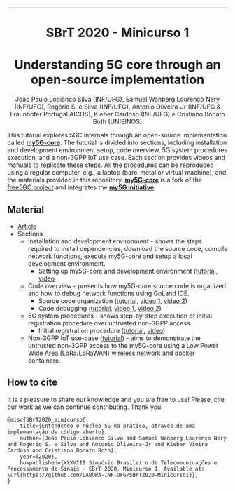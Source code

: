 <!-- 
<div align="center">

<a href="https://github.com/LABORA-INF-UFG/my5Gcore"><img width="40%" src="./docs/figs/my5g-logo.png" alt="free5GC"/></a>

![GitHub](https://img.shields.io/github/license/LABORA-INF-UFG/my5GCore?color=blue) ![GitHub release (latest by date including pre-releases)](https://img.shields.io/github/v/release/LABORA-INF-UFG/my5GCore?include_prereleases) ![GitHub All Releases](https://img.shields.io/github/downloads/LABORA-INF-UFG/my5GCore/total) ![GitHub go.mod Go version](https://img.shields.io/github/go-mod/go-version/LABORA-INF-UFG/my5GCore) ![GitHub commit activity](https://img.shields.io/github/commit-activity/y/LABORA-INF-UFG/my5GCore) 
-->
<!-- 
![GitHub repo size](https://img.shields.io/github/repo-size/LABORA-INF-UFG/my5GCore) ![GitHub Workflow Status](https://img.shields.io/github/workflow/status/labora-inf-ufg/my5gcore/My5Gcore%20Workflow) ![GitHub last commit](https://img.shields.io/github/last-commit/LABORA-INF-UFG/my5GCore) ![GitHub contributors](https://img.shields.io/github/contributors/LABORA-INF-UFG/my5GCore)
</div>

-->

---

</div> 

<div align='center'>
  
# SBrT 2020 - Minicurso 1

# Understanding 5G core through an open-source implementation

</div>

<div align='center'>

João Paulo Lobianco Silva (INF/UFG), Samuel Wanberg Lourenço Nery (INF/UFG), Rogério S. e Silva (INF/UFG), Antonio Oliveira-Jr (INF/UFG & Fraunhofer Portugal AICOS), Kleber Cardoso (INF/UFG) e Cristiano Bonato Both (UNISINOS)

</div>

<div align='justified'>

This tutorial explores 5GC internals through an open-source implementation called [**my5G-core**](https://github.com/my5g/my5Gcore/). The tutorial is divided into sections, including installation and development environment setup, code overview, 5G system procedures execution, and a non-3GPP IoT use case. Each section provides videos and manuals to replicate these steps. All the procedures can be reproduced using a regular computer, e.g., a laptop (bare-metal or virtual machine), and the materials provided in this repository. [**my5G-core**](https://github.com/my5g/my5Gcore/) is a fork of the [free5GC project](https://github.com/free5gc/free5gc/) and integrates the [**my5G initiative**](https://github.com/my5g/).

## Material

* [Article](docs/arXiv_SBrT2020_minicurso1_final_19-11-20.pdf) 
* Sections
  * Installation and development environment - shows the steps required to install dependencies, download the source code, compile network functions, execute my5G-core and setup a local development environment.
     * Setting up my5G-core and development environment ([tutorial](docs/installation-dev-env-setup/core-install.md), [video](https://youtu.be/wfhsh9Ok8K8)
  * Code overview - presents how my5G-core source code is organized and how to debug network functions using GoLand IDE.
     * Source code organization ([tutorial](docs/code-overview/code-organization.md), [video 1](https://youtu.be/4W_xfD_ZJRg), [video 2](https://youtu.be/-MmQMZreVuY))
     * Code debugging ([tutorial](docs/code-overview/code-debugging.md), [video 1](https://youtu.be/ob5oFinwq9E), [video 2](https://youtu.be/CmcRcprDwxw))
  * 5G system procedures - shows step-by-step execution of initial registration  procedure over untrusted non-3GPP access.
     * Initial registration procedure ([tutorial](docs/5gs-procedures/initial-registration-procedure.md), [video](https://youtu.be/WYSlnlWD1P0))
  * Non-3GPP IoT use-case ([tutorial](docs/non3gpp-iot-use-case/non3gpp-iot-use-case.md)<!--, [video](http://youtubecom/)-->) - aims to demonstrate the untrusted non-3GPP access to the my5G-core using a Low Power Wide Area (LoRa/LoRaWAN) wireless network and docker containers.

</div>

## How to cite

It is a pleasure to share our knowledge and you are free to use! Please, cite our work as we can continue contributing. Thank you!
```
@misc{SBrT2020_minicurso6, 
    title={Entendendo o núcleo 5G na prática, através de uma implementação de código aberto},
    author={João Paulo Lobianco Silva and Samuel Wanberg Lourenço Nery and Rogério S. e Silva and Antonio Oliveira-Jr and Kleber Vieira Cardoso and Cristiano Bonato Both},
    year={2020},
    howpublished={XXXVIII Simpósio Brasileiro de Telecomunicações e Processamento de Sinais - SBrT 2020, Minicurso 1, Available at: \url{https://github.com/LABORA-INF-UFG/SBrT2020-Minicurso1}},
}
```

